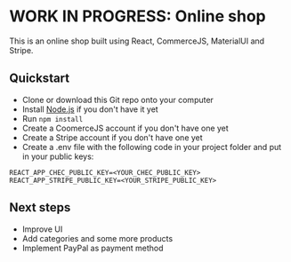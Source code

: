 # WORK IN PROGRESS: Online shop

This is an online shop built using React, CommerceJS, MaterialUI and Stripe.

## Quickstart

* Clone or download this Git repo onto your computer
* Install [Node.js](https://nodejs.org/en/) if you don't have it yet
* Run `npm install`
* Create a CoomerceJS account if you don't have one yet
* Create a Stripe account if you don't have one yet
* Create a .env file with the following code in your project folder and put in your public keys:
```
REACT_APP_CHEC_PUBLIC_KEY=<YOUR_CHEC_PUBLIC_KEY>
REACT_APP_STRIPE_PUBLIC_KEY=<YOUR_STRIPE_PUBLIC_KEY>
```

## Next steps

* Improve UI
* Add categories and some more products
* Implement PayPal as payment method
